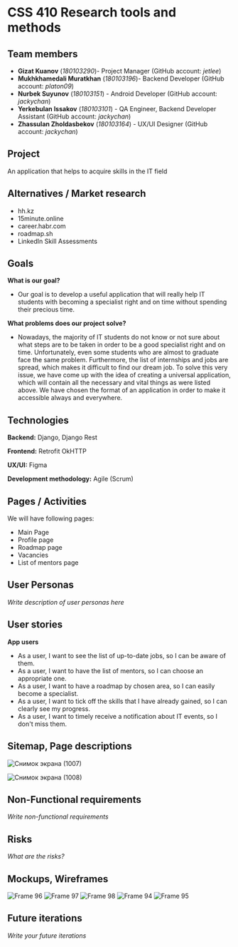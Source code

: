 # CSS 410 Research tools and methods
## Team members
+ **Gizat Kuanov** (*180103290*)- Project Manager (GitHub account: *jetlee*)
+ **Mukhkhamedali Muratkhan** (*180103196*)- Backend Developer (GitHub account: *platon09*)
+ **Nurbek Suyunov** (*180103151*) - Android Developer (GitHub account: *jackychan*)
+ **Yerkebulan Issakov** (*180103101*) - QA Engineer, Backend Developer Assistant (GitHub account: *jackychan*)
+ **Zhassulan Zholdasbekov** (*180103164*) - UX/UI Designer (GitHub account: *jackychan*)

## Project
An application that helps to acquire skills in the IT field

## Alternatives / Market research
+ hh.kz
+ 15minute.online
+ career.habr.com
+ roadmap.sh
+ LinkedIn Skill Assessments

## Goals
**What is our goal?**
+ Our goal is to develop a useful application that will really help IT students with becoming a specialist right and on time without spending their precious time.

**What problems does our project solve?**
+ Nowadays, the majority of IT students do not know or not sure about what steps are to be taken in order to be a good specialist right and on time. Unfortunately, even some students who are almost to graduate face the same problem.
Furthermore, the list of internships and jobs are spread, which makes it difficult to find our dream job. To solve this very issue, we have come up with the idea of creating a universal application, which will contain all the necessary and vital things as were listed above. We have chosen the format of an application in order to make it accessible always and everywhere.

## Technologies
**Backend:** Django, Django Rest

**Frontend:** Retrofit OkHTTP

**UX/UI:** Figma

**Development methodology:** Agile (Scrum)

## Pages / Activities 
We will have following pages:
- Main Page
- Profile page
- Roadmap page
- Vacancies
- List of mentors page

## User Personas
*Write description of user personas here*  

## User stories
**App users**
+ As a user, I want to see the list of up-to-date jobs, so I can be aware of them.
+ As a user, I want to have the list of mentors, so I can choose an appropriate one.
+ As a user, I want to have a roadmap by chosen area, so I can easily become a specialist.
+ As a user, I want to tick off the skills that I have already gained, so I can clearly see my progress.
+ As a user, I want to timely receive a notification about IT events, so I don't miss them.

## Sitemap, Page descriptions

![Снимок экрана (1007)](https://user-images.githubusercontent.com/48471189/156759507-0701223c-2a5a-40b4-9d12-1f67f20adc69.png)

![Снимок экрана (1008)](https://user-images.githubusercontent.com/48471189/156759552-dc79cbdd-4a4e-4a16-8e3b-3a45cd519e7b.png)

## Non-Functional requirements
*Write non-functional requirements*

## Risks
*What are the risks?*

## Mockups, Wireframes
![Frame 96](https://user-images.githubusercontent.com/48471189/156759810-fc7b86dc-6ef0-4885-8e0e-9b542abe8e41.png)
![Frame 97](https://user-images.githubusercontent.com/48471189/156759814-52868a20-96ab-48c1-a75a-3f242614f296.png)
![Frame 98](https://user-images.githubusercontent.com/48471189/156759819-7bd44dab-f186-42e0-85af-b39c3d3735d0.png)
![Frame 94](https://user-images.githubusercontent.com/48471189/156759822-082b32e4-a0f3-4b98-96d2-b60e872a1127.png)
![Frame 95](https://user-images.githubusercontent.com/48471189/156759825-ce299f5b-e813-4dc4-bdb8-727b83bed8da.png)


## Future iterations
*Write your future iterations*
